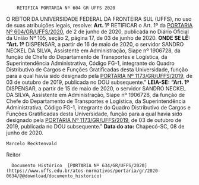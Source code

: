         RETIFICA PORTARIA Nº 604 GR UFFS 2020  

 O REITOR DA UNIVERSIDADE FEDERAL DA FRONTEIRA SUL (UFFS), no uso de suas atribuições legais, resolve:   **Art. 1º**  RETIFICAR o Art. 1º da [PORTARIA Nº 604/GR/UFFS/2020](https://www.uffs.edu.br/atos-normativos/portaria/gr/2020-0604), de 2 de junho de 2020, publicada no Diário Oficial da União Nº 105, seção 2, página 17, de 03 de junho de 2020.   **ONDE SE LÊ:** **“Art. 1º**  DISPENSAR, a partir de 16 de maio de 2020, o servidor SANDRO NECKEL DA SILVA, Assistente em Administração, Siape nº 1906728, da função de Chefe do Departamento de Transportes e Logística, da Superintendência Administrativa, Código FG-1, integrante do Quadro Distributivo de Cargos e Funções Gratificadas desta Universidade, função para a qual havia sido designado pela [PORTARIA Nº 1173/GR/UFFS/2019](https://www.uffs.edu.br/atos-normativos/portaria/gr/2019-1173), de 03 de outubro de 2019, publicada no DOU subsequente.”   **LEIA-SE:** **“Art. 1º**  DISPENSAR, a partir de 15 de maio de 2020, o servidor SANDRO NECKEL DA SILVA, Assistente em Administração, Siape nº 1906728, da função de Chefe do Departamento de Transportes e Logística, da Superintendência Administrativa, Código FG-1, integrante do Quadro Distributivo de Cargos e Funções Gratificadas desta Universidade, função para a qual havia sido designado pela [PORTARIA Nº 1173/GR/UFFS/2019](https://www.uffs.edu.br/atos-normativos/portaria/gr/2019-1173), de 03 de outubro de 2019, publicada no DOU subsequente.”        **Data do ato:** Chapecó-SC, 08 de junho de 2020.   
 

    Marcelo Recktenvald   
 Reitor 

      Documento Histórico  [PORTARIA Nº 634/GR/UFFS/2020](https://www.uffs.edu.br/atos-normativos/portaria/gr/2020-0634/@@download/documento_historico)     
      